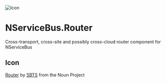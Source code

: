 ![Icon](https://raw.github.com/SzymonPobiega/NServiceBus.Router/master/icons/router.png)

# NServiceBus.Router

Cross-transport, cross-site and possibly cross-cloud router component for NServiceBus

## Icon

[Router](https://thenounproject.com/search/?q=router&i=1602484) by [SBTS](https://thenounproject.com/sbts2018/) from the Noun Project

